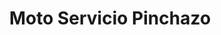 ---
title: "Moto Servicio Pinchazo"
url: /villa-canales/moto-servicio-pinchazo/
shop: motocicleta
---